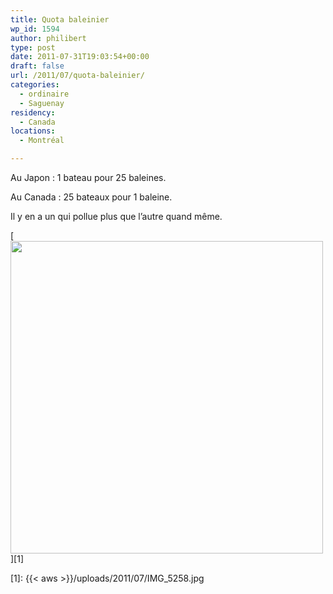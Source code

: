 ```yaml
---
title: Quota baleinier
wp_id: 1594
author: philibert
type: post
date: 2011-07-31T19:03:54+00:00
draft: false
url: /2011/07/quota-baleinier/
categories:
  - ordinaire
  - Saguenay
residency:
  - Canada
locations:
  - Montréal

---
```

Au Japon : 1 bateau pour 25 baleines.
  
Au Canada : 25 bateaux pour 1 baleine. 

Il y en a un qui pollue plus que l&rsquo;autre quand même.

[<img src="{{< aws >}}/uploads/2011/07/IMG_5258-1024x557.jpg" alt="" title="IMG_5258" width="500" class="aligncenter size-large wp-image-1596" srcset="{{< aws >}}/uploads/2011/07/IMG_5258-1024x557.jpg 1024w, {{< aws >}}/uploads/2011/07/IMG_5258-300x163.jpg 300w" sizes="(max-width: 1024px) 100vw, 1024px" />][1]

 [1]: {{< aws >}}/uploads/2011/07/IMG_5258.jpg